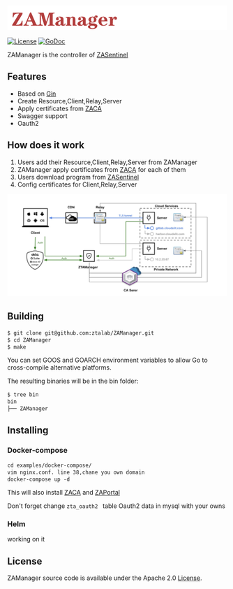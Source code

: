 ![logo](logo.png)

[![License](https://img.shields.io/badge/License-Apache%202.0-blue.svg)](https://opensource.org/licenses/Apache-2.0)  [![GoDoc](https://godoc.org/github.com/cloudflare/cfssl?status.svg)](https://github.com/ztalab/ZACA)

ZAManager is the controller of [ZASentinel](https://github.com/ztalab/ZASentinel)

## Features

- Based on [Gin](https://github.com/gin-gonic/gin)
- Create Resource,Client,Relay,Server
- Apply certificates from [ZACA](https://github.com/ztalab/ZACA)
- Swagger support
- Oauth2

## How does it work

1. Users add their Resource,Client,Relay,Server from ZAManager
2. ZAManager apply certificates from [ZACA](https://github.com/ztalab/ZACA) for each of them
3. Users download program from  [ZASentinel](https://github.com/ztalab/ZASentinel)
4. Config certificates for Client,Relay,Server

![work](work.jpg)

## Building

```shell
$ git clone git@github.com:ztalab/ZAManager.git
$ cd ZAManager
$ make
```

You can set GOOS and GOARCH environment variables to allow Go to cross-compile alternative platforms.

The resulting binaries will be in the bin folder:

```shell
$ tree bin
bin
├── ZAManager
```

## Installing

### Docker-compose

~~~shell
cd examples/docker-compose/
vim nginx.conf. line 38,chane you own domain
docker-compose up -d
~~~

This will also install [ZACA](https://github.com/ztalab/ZACA) and [ZAPortal](https://github.com/ztalab/ZAPortal)

Don't forget change  `zta_oauth2 ` table Oauth2 data in mysql with your owns

### Helm

working on it

## License

ZAManager source code is available under the Apache 2.0 [License](https://github.com/ztalab/ZAManager/blob/main/LICENSE).

